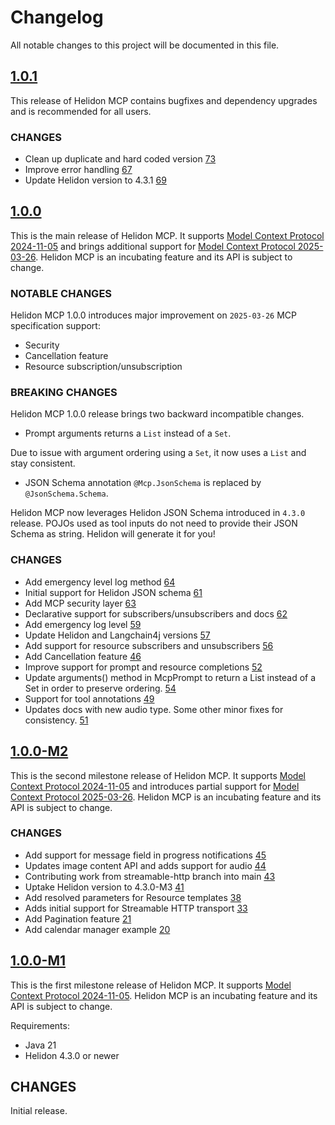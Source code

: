 # Changelog

All notable changes to this project will be documented in this file.

## [1.0.1]

This release of Helidon MCP contains bugfixes and dependency upgrades and is recommended for all users.

### CHANGES

- Clean up duplicate and hard coded version [73](https://github.com/helidon-io/helidon-mcp/pull/73)
- Improve error handling [67](https://github.com/helidon-io/helidon-mcp/pull/67)
- Update Helidon version to 4.3.1 [69](https://github.com/helidon-io/helidon-mcp/pull/69)

## [1.0.0]

This is the main release of Helidon MCP. It supports [Model Context Protocol 2024-11-05](https://modelcontextprotocol.io/specification/2024-11-05)
and brings additional support for [Model Context Protocol 2025-03-26](https://modelcontextprotocol.io/specification/2025-03-26).
Helidon MCP is an incubating feature and its API is subject to change.

### NOTABLE CHANGES

Helidon MCP 1.0.0 introduces major improvement on `2025-03-26` MCP specification support:

- Security
- Cancellation feature
- Resource subscription/unsubscription

### BREAKING CHANGES

Helidon MCP 1.0.0 release brings two backward incompatible changes.

- Prompt arguments returns a `List` instead of a `Set`.

Due to issue with argument ordering using a `Set`, it now uses a `List` and stay consistent.

- JSON Schema annotation `@Mcp.JsonSchema` is replaced by `@JsonSchema.Schema`.

Helidon MCP now leverages Helidon JSON Schema introduced in `4.3.0` release. POJOs used as tool inputs do not need
to provide their JSON Schema as string. Helidon will generate it for you!

### CHANGES

- Add emergency level log method [64](https://github.com/helidon-io/helidon-mcp/pull/64)
- Initial support for Helidon JSON schema [61](https://github.com/helidon-io/helidon-mcp/pull/61)
- Add MCP security layer [63](https://github.com/helidon-io/helidon-mcp/pull/63)
- Declarative support for subscribers/unsubscribers and docs [62](https://github.com/helidon-io/helidon-mcp/pull/62)
- Add emergency log level [59](https://github.com/helidon-io/helidon-mcp/pull/59)
- Update Helidon and Langchain4j versions [57](https://github.com/helidon-io/helidon-mcp/pull/57)
- Add support for resource subscribers and unsubscribers [56](https://github.com/helidon-io/helidon-mcp/pull/56)
- Add Cancellation feature [46](https://github.com/helidon-io/helidon-mcp/pull/46)
- Improve support for prompt and resource completions [52](https://github.com/helidon-io/helidon-mcp/pull/52)
- Update arguments() method in McpPrompt to return a List instead of a Set in order to preserve ordering. [54](https://github.com/helidon-io/helidon-mcp/pull/54)
- Support for tool annotations [49](https://github.com/helidon-io/helidon-mcp/pull/49)
- Updates docs with new audio type. Some other minor fixes for consistency. [51](https://github.com/helidon-io/helidon-mcp/pull/51)

## [1.0.0-M2]

This is the second milestone release of Helidon MCP. It supports [Model Context Protocol 2024-11-05](https://modelcontextprotocol.io/specification/2024-11-05) 
and introduces partial support for [Model Context Protocol 2025-03-26](https://modelcontextprotocol.io/specification/2025-03-26).
Helidon MCP is an incubating feature and its API is subject to change.

### CHANGES

- Add support for message field in progress notifications [45](https://github.com/helidon-io/helidon-mcp/pull/45)
- Updates image content API and adds support for audio [44](https://github.com/helidon-io/helidon-mcp/pull/44)
- Contributing work from streamable-http branch into main [43](https://github.com/helidon-io/helidon-mcp/pull/43)
- Uptake Helidon version to 4.3.0-M3 [41](https://github.com/helidon-io/helidon-mcp/pull/41)
- Add resolved parameters for Resource templates [38](https://github.com/helidon-io/helidon-mcp/pull/38)
- Adds initial support for Streamable HTTP transport [33](https://github.com/helidon-io/helidon-mcp/pull/33)
- Add Pagination feature [21](https://github.com/helidon-io/helidon-mcp/pull/21)
- Add calendar manager example [20](https://github.com/helidon-io/helidon-mcp/pull/20)

## [1.0.0-M1]

This is the first milestone release of Helidon MCP. It supports [Model Context Protocol 2024-11-05](https://modelcontextprotocol.io/specification/2024-11-05).
Helidon MCP is an incubating feature and its API is subject to change.

Requirements:

* Java 21
* Helidon 4.3.0 or newer

## CHANGES

Initial release.

[1.0.1]: https://github.com/oracle/helidon/compare/1.0.0...1.0.1
[1.0.0]: https://github.com/oracle/helidon/compare/1.0.0-M2...1.0.0
[1.0.0-M2]: https://github.com/oracle/helidon/compare/1.0.0-M1...1.0.0-M2
[1.0.0-M1]: https://github.com/oracle/helidon/compare/main...1.0.0-M1


